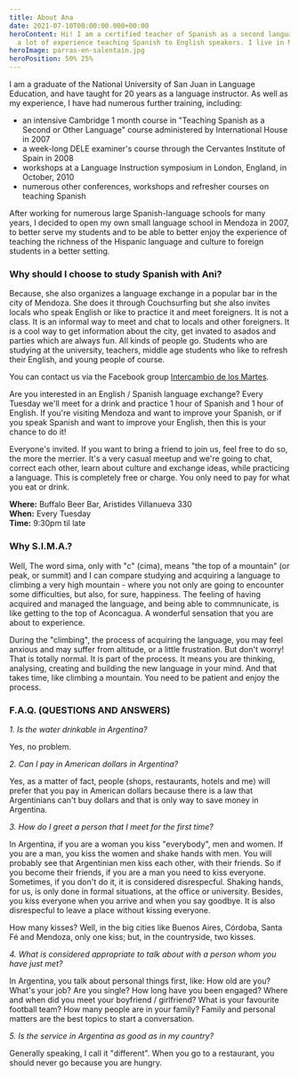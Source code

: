 ```yaml
---
title: About Ana
date: 2021-07-10T00:00:00.000+00:00
heroContent: Hi! I am a certified teacher of Spanish as a second language. I have
  a lot of experience teaching Spanish to English speakers. I live in Mendoza, Argentina.
heroImage: parras-en-salentain.jpg
heroPosition: 50% 25%
---
```

I am a graduate of the National University of San Juan in Language Education, and have taught for 20 years as a language instructor. As well as my experience, I have had numerous further training, including:

* an intensive Cambridge 1 month course in "Teaching Spanish as a Second or Other Language" course administered by International House in 2007
* a week-long DELE examiner's course through the Cervantes Institute of Spain in 2008
* workshops at a Language Instruction symposium in London, England, in October, 2010
* numerous other conferences, workshops and refresher courses on teaching Spanish

After working for numerous large Spanish-language schools for many years, I decided to open my own small language school in Mendoza in 2007, to better serve my students and to be able to better enjoy the experience of teaching the richness of the Hispanic language and culture to foreign students in a better setting.

### Why should I choose to study Spanish with Ani?

Because, she also organizes a language exchange in a popular bar in the city of Mendoza. She does it through Couchsurfing but she also invites locals who speak English or like to practice it and meet foreigners. It is not a class. It is an informal way to meet and chat to locals and other foreigners. It is a cool way to get information about the city, get invated to asados and parties which are always fun. All kinds of people go. Students who are studying at the university, teachers, middle age students who like to refresh their English, and young people of course.

You can contact us via the Facebook group [Intercambio de los Martes](https://www.facebook.com/groups/355353924571219/).

Are you interested in an English / Spanish language exchange? Every Tuesday we'll meet for a drink and practice 1 hour of Spanish and 1 hour of English. If you're visiting Mendoza and want to improve your Spanish, or if you speak Spanish and want to improve your English, then this is your chance to do it!

Everyone's invited. If you want to bring a friend to join us, feel free to do so, the more the merrier. It's a very casual meetup and we're going to chat, correct each other, learn about culture and exchange ideas, while practicing a language. This is completely free or charge. You only need to pay for what you eat or drink.

**Where:** Buffalo Beer Bar, Aristides Villanueva 330\
**When:** Every Tuesday\
**Time:** 9:30pm til late

### Why S.I.M.A.?

Well, The word sima, only with "c" (cima), means "the top of a mountain" (or peak, or summit) and I can compare studying and acquiring a language to climbing a very high mountain - where you not only are going to encounter some difficulties, but also, for sure, happiness. The feeling of having acquired and managed the language, and being able to commnunicate, is like getting to the top of Aconcagua. A wonderful sensation that you are about to experience.

During the "climbing", the process of acquiring the language, you may feel anxious and may suffer from altitude, or a little frustration. But don't worry! That is totally normal. It is part of the process. It means you are thinking, analysing, creating and building the new language in your mind. And that takes time, like climbing a mountain. You need to be patient and enjoy the process.

### F.A.Q. (QUESTIONS AND ANSWERS)

*1. Is the water drinkable in Argentina?*

Yes, no problem.

*2. Can I pay in American dollars in Argentina?*

Yes, as a matter of fact, people (shops, restaurants, hotels and me) will prefer that you pay in American dollars because there is a law that Argentinians can't buy dollars and that is only way to save money in Argentina.

*3. How do I greet a person that I meet for the first time?*

In Argentina, if you are a woman you kiss "everybody", men and women. If you are a man, you kiss the women and shake hands with men. You will probably see that Argentinian men kiss each other, with their friends. So if you become their friends, if you are a man you need to kiss everyone. Sometimes, if you don't do it, it is considered disrespecful. Shaking hands, for us, is only done in formal situations, at the office or university. Besides, you kiss everyone when you arrive and when you say goodbye. It is also disrespecful to leave a place without kissing everyone.

How many kisses? Well, in the big cities like Buenos Aires, Córdoba, Santa Fé and Mendoza, only one kiss; but, in the countryside, two kisses.

*4. What is considered appropriate to talk about with a person whom you have just met?*

In Argentina, you talk about personal things first, like: How old are you? What's your job? Are you single? How long have you been engaged? Where and when did you meet your boyfriend / girlfriend? What is your favourite football team? How many people are in your family? Family and personal matters are the best topics to start a conversation.

*5. Is the service in Argentina as good as in my country?*

Generally speaking, I call it "different". When you go to a restaurant, you should never go because you are hungry.
